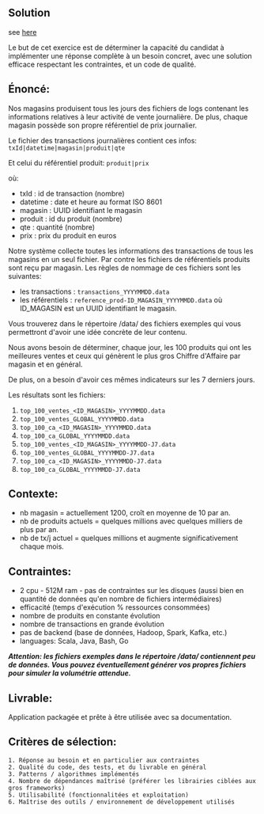 Solution
---------
see [here](carrefour.dsi/phenix-challenge/readme.md)






Le but de cet exercice est de déterminer la capacité du candidat à implémenter une réponse complète à un besoin concret, avec une solution efficace respectant les contraintes, et un code de qualité. 


Énoncé:
--------

Nos magasins produisent tous les jours des fichiers de logs contenant les informations relatives à leur activité de vente journalière. De plus, chaque magasin possède son propre référentiel de prix journalier.


Le fichier des transactions journalières contient ces infos: `txId|datetime|magasin|produit|qte`
 
Et celui du référentiel produit: `produit|prix`

où:
 - txId : id de transaction (nombre)
 - datetime : date et heure au format ISO 8601
 - magasin : UUID identifiant le magasin
 - produit : id du produit (nombre)
 - qte : quantité (nombre)
 - prix : prix du produit en euros

Notre système collecte toutes les informations des transactions de tous les magasins en un seul fichier.
Par contre les fichiers de référentiels produits sont reçu par magasin.
Les règles de nommage de ces fichiers sont les suivantes:

- les transactions : `transactions_YYYYMMDD.data`
- les référentiels : `reference_prod-ID_MAGASIN_YYYYMMDD.data` où ID_MAGASIN est un UUID identifiant le magasin.

Vous trouverez dans le répertoire /data/ des fichiers exemples qui vous permettront d'avoir une idée concrète de leur contenu.

Nous avons besoin de déterminer, chaque jour, les 100 produits qui ont les meilleures ventes et ceux qui génèrent le plus gros Chiffre d'Affaire par magasin et en général.

De plus, on a besoin d'avoir ces mêmes indicateurs sur les 7 derniers jours.

Les résultats sont les fichiers:
	
1. `top_100_ventes_<ID_MAGASIN>_YYYYMMDD.data` 
2. `top_100_ventes_GLOBAL_YYYYMMDD.data`
3. `top_100_ca_<ID_MAGASIN>_YYYYMMDD.data`
4. `top_100_ca_GLOBAL_YYYYMMDD.data`
5. `top_100_ventes_<ID_MAGASIN>_YYYYMMDD-J7.data` 
6. `top_100_ventes_GLOBAL_YYYYMMDD-J7.data`
7. `top_100_ca_<ID_MAGASIN>_YYYYMMDD-J7.data`
8. `top_100_ca_GLOBAL_YYYYMMDD-J7.data`

Contexte:
---------
	
* nb magasin = actuellement 1200, croît en moyenne de 10 par an.
* nb de produits actuels = quelques millions avec quelques milliers de plus par an.
* nb de tx/j actuel = quelques millions et augmente significativement chaque mois.

Contraintes:
------------

* 2 cpu - 512M ram - pas de contraintes sur les disques (aussi bien en quantité de données qu'en nombre de fichiers intermédiaires)
* efficacité (temps d'exécution % ressources consommées)
* nombre de produits en constante évolution
* nombre de transactions en grande évolution
* pas de backend (base de données, Hadoop, Spark, Kafka, etc.)
* languages: Scala, Java, Bash, Go

**_Attention: les fichiers exemples dans le répertoire /data/ contiennent peu de données. Vous pouvez éventuellement générer vos propres fichiers pour simuler la volumétrie attendue._**

Livrable:
----------

Application packagée et prête à être utilisée avec sa documentation.


Critères de sélection:
----------------------

	1. Réponse au besoin et en particulier aux contraintes
	2. Qualité du code, des tests, et du livrable en général
	3. Patterns / algorithmes implémentés
	4. Nombre de dépendances maîtrisé (préférer les librairies ciblées aux gros frameworks)
	5. Utilisabilité (fonctionnalitées et exploitation)
	6. Maîtrise des outils / environnement de développement utilisés

